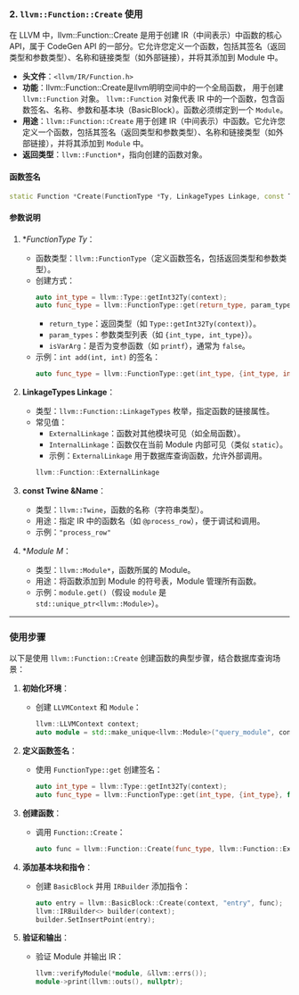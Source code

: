 ### 2. `llvm::Function::Create` 使用
在 LLVM 中，llvm::Function::Create 是用于创建 IR（中间表示）中函数的核心 API，属于 CodeGen API 的一部分。它允许您定义一个函数，包括其签名（返回类型和参数类型）、名称和链接类型（如外部链接），并将其添加到 Module 中。
- **头文件**：`<llvm/IR/Function.h>`
- **功能**：llvm::Function::Create是llvm明明空间中的一个全局函数， 用于创建 `llvm::Function` 对象。 `llvm::Function` 对象代表 IR 中的一个函数，包含函数签名、名称、参数和基本块（BasicBlock）。函数必须绑定到一个 `Module`。
- **用途**：`llvm::Function::Create` 用于创建 IR（中间表示）中函数。它允许您定义一个函数，包括其签名（返回类型和参数类型）、名称和链接类型（如外部链接），并将其添加到 `Module` 中。
- **返回类型**：`llvm::Function*`，指向创建的函数对象。

#### 函数签名
```cpp
static Function *Create(FunctionType *Ty, LinkageTypes Linkage, const Twine &Name, Module *M);
```

#### 参数说明
1. **FunctionType *Ty**：
   
   - 函数类型：`llvm::FunctionType`（定义函数签名，包括返回类型和参数类型）。
   - 创建方式：
     ```cpp
     auto int_type = llvm::Type::getInt32Ty(context);
     auto func_type = llvm::FunctionType::get(return_type, param_types, isVarArg);
     ```
     - `return_type`：返回类型（如 `Type::getInt32Ty(context)`）。
     - `param_types`：参数类型列表（如 `{int_type, int_type}`）。
     - `isVarArg`：是否为变参函数（如 `printf`），通常为 `false`。
   - 示例：`int add(int, int)` 的签名：
     ```cpp
     auto func_type = llvm::FunctionType::get(int_type, {int_type, int_type}, false);
     ```
   
2. **LinkageTypes Linkage**：
   
   - 类型：`llvm::Function::LinkageTypes` 枚举，指定函数的链接属性。
   - 常见值：
     - `ExternalLinkage`：函数对其他模块可见（如全局函数）。
     - `InternalLinkage`：函数仅在当前 Module 内部可见（类似 `static`）。
     - 示例：`ExternalLinkage` 用于数据库查询函数，允许外部调用。
     ```cpp
     llvm::Function::ExternalLinkage
     ```
   
3. **const Twine &Name**：
   - 类型：`llvm::Twine`，函数的名称（字符串类型）。
   - 用途：指定 IR 中的函数名（如 `@process_row`），便于调试和调用。
   - 示例：`"process_row"`

4. **Module *M**：
   - 类型：`llvm::Module*`，函数所属的 Module。
   - 用途：将函数添加到 Module 的符号表，Module 管理所有函数。
   - 示例：`module.get()`（假设 `module` 是 `std::unique_ptr<llvm::Module>`）。

---

### 使用步骤
以下是使用 `llvm::Function::Create` 创建函数的典型步骤，结合数据库查询场景：

1. **初始化环境**：
   - 创建 `LLVMContext` 和 `Module`：
     ```cpp
     llvm::LLVMContext context;
     auto module = std::make_unique<llvm::Module>("query_module", context);
     ```

2. **定义函数签名**：
   - 使用 `FunctionType::get` 创建签名：
     ```cpp
     auto int_type = llvm::Type::getInt32Ty(context);
     auto func_type = llvm::FunctionType::get(int_type, {int_type}, false);
     ```

3. **创建函数**：
   - 调用 `Function::Create`：
     ```cpp
     auto func = llvm::Function::Create(func_type, llvm::Function::ExternalLinkage, "process_row", module.get());
     ```

4. **添加基本块和指令**：
   - 创建 `BasicBlock` 并用 `IRBuilder` 添加指令：
     ```cpp
     auto entry = llvm::BasicBlock::Create(context, "entry", func);
     llvm::IRBuilder<> builder(context);
     builder.SetInsertPoint(entry);
     ```

5. **验证和输出**：
   - 验证 Module 并输出 IR：
     ```cpp
     llvm::verifyModule(*module, &llvm::errs());
     module->print(llvm::outs(), nullptr);
     ```
